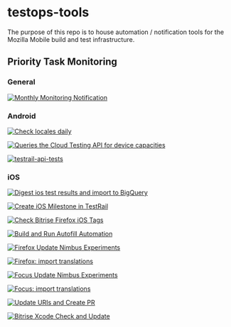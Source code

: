 # testops-tools

The purpose of this repo is to house automation / notification tools for the Mozilla Mobile build and test infrastructure.

## Priority Task Monitoring

### General

[![Monthly Monitoring Notification](https://github.com/mozilla-mobile/testops-tools/actions/workflows/testops-bot-notify.yml/badge.svg)](https://github.com/mozilla-mobile/testops-tools/actions/workflows/testops-bot-notify.yml)

### Android

[![Check locales daily](https://github.com/mozilla-mobile/mobile-ci-tools/actions/workflows/android-l10n-integrity.yml/badge.svg)](https://github.com/mozilla-mobile/mobile-ci-tools/actions/workflows/android-l10n-integrity.yml)

[![Queries the Cloud Testing API for device capacities](https://github.com/mozilla-mobile/testops-tools/actions/workflows/ftl-device-capacities.yml/badge.svg)](https://github.com/mozilla-mobile/testops-tools/actions/workflows/ftl-device-capacities.yml)

[![testrail-api-tests](https://github.com/mozilla-mobile/mobile-ci-tools/actions/workflows/testrail-api-tests.yml/badge.svg)](https://github.com/mozilla-mobile/mobile-ci-tools/actions/workflows/testrail-api-tests.yml)

### iOS

[![Digest ios test results and import to BigQuery](https://github.com/mozilla-mobile/testops-tools/actions/workflows/ios-insights-slack-notification.yml/badge.svg)](https://github.com/mozilla-mobile/testops-tools/actions/workflows/ios-insights-slack-notification.yml)

[![Create iOS Milestone in TestRail](https://github.com/mozilla-mobile/testops-tools/actions/workflows/create-milestone.yml/badge.svg)](https://github.com/mozilla-mobile/testops-tools/actions/workflows/create-milestone.yml)

[![Check Bitrise Firefox iOS Tags](https://github.com/mozilla-mobile/testops-tools/actions/workflows/check-bitrise-ios-release-tags.yml/badge.svg)](https://github.com/mozilla-mobile/testops-tools/actions/workflows/check-bitrise-ios-release-tags.yml)

[![Build and Run Autofill Automation](https://github.com/mozilla-mobile/firefox-ios/actions/workflows/firefox-ios-autofill-playwrite-tests.yml/badge.svg)](https://github.com/mozilla-mobile/firefox-ios/actions/workflows/firefox-ios-autofill-playwrite-tests.yml)

[![Firefox Update Nimbus Experiments](https://github.com/mozilla-mobile/firefox-ios/actions/workflows/firefox-ios-update-nimbus-experiments.yml/badge.svg)](https://github.com/mozilla-mobile/firefox-ios/actions/workflows/firefox-ios-update-nimbus-experiments.yml)

[![Firefox: import translations](https://github.com/mozilla-mobile/firefox-ios/actions/workflows/firefox-ios-import-strings.yml/badge.svg)](https://github.com/mozilla-mobile/firefox-ios/actions/workflows/firefox-ios-import-strings.yml)

[![Focus Update Nimbus Experiments](https://github.com/mozilla-mobile/firefox-ios/actions/workflows/focus-ios-update-nimbus-experiments.yml/badge.svg)](https://github.com/mozilla-mobile/firefox-ios/actions/workflows/focus-ios-update-nimbus-experiments.yml)

[![Focus: import translations](https://github.com/mozilla-mobile/firefox-ios/actions/workflows/focus-ios-import-strings.yml/badge.svg)](https://github.com/mozilla-mobile/firefox-ios/actions/workflows/focus-ios-import-strings.yml)

[![Update URIs and Create PR](https://github.com/mozilla-mobile/firefox-ios/actions/workflows/firefox-ios-update-uri.yml/badge.svg)](https://github.com/mozilla-mobile/firefox-ios/actions/workflows/firefox-ios-update-uri.yml)

[![Bitrise Xcode Check and Update](https://github.com/mozilla-mobile/firefox-ios/actions/workflows/firefox-ios-update.yml/badge.svg)](https://github.com/mozilla-mobile/firefox-ios/actions/workflows/firefox-ios-update.yml)
